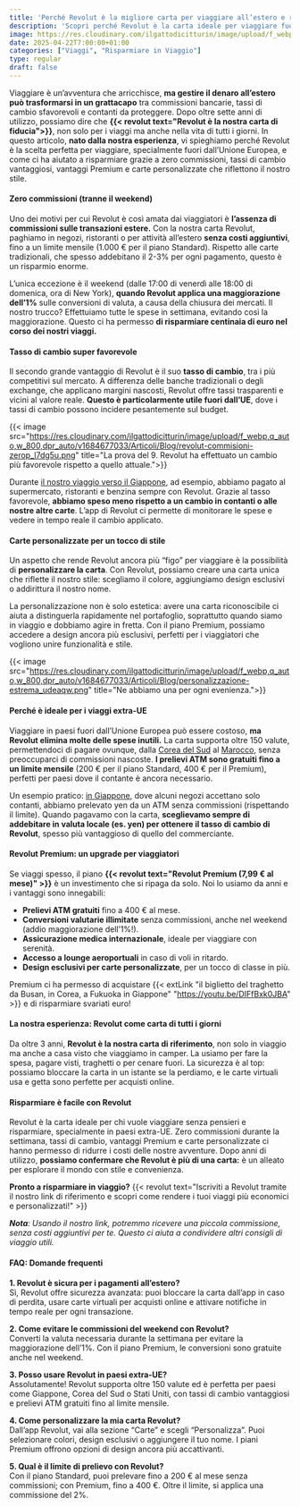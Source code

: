 ```yaml
---
title: 'Perché Revolut è la migliore carta per viaggiare all’estero e risparmiare in viaggio'
description: 'Scopri perché Revolut è la carta ideale per viaggiare fuori dall’UE: zero commissioni (tranne il weekend), tasso di cambio interbancario e vantaggi Premium. Risparmia con la nostra esperienza!'
image: https://res.cloudinary.com/ilgattodicitturin/image/upload/f_webp,q_auto,w_800,dpr_auto/v1709916475//Articoli/Blog/revolut-la-carte-per-chi-viaggia_urz27d.png
date: 2025-04-22T7:00:00+01:00
categories: ["Viaggi", "Risparmiare in Viaggio"]
type: regular  
draft: false
---
```


Viaggiare è un’avventura che arricchisce, **ma gestire il denaro all’estero può trasformarsi in un grattacapo** tra commissioni bancarie, tassi di cambio sfavorevoli e contanti da proteggere. Dopo oltre sette anni di utilizzo, possiamo dire che **{{< revolut text="Revolut è la nostra carta di fiducia">}}**, non solo per i viaggi ma anche nella vita di tutti i giorni. In questo articolo, **nato dalla nostra esperienza**, vi spieghiamo perché Revolut è la scelta perfetta per viaggiare, specialmente fuori dall’Unione Europea, e come ci ha aiutato a risparmiare grazie a zero commissioni, tassi di cambio vantaggiosi, vantaggi Premium e carte personalizzate che riflettono il nostro stile.

#### Zero commissioni (tranne il weekend)
Uno dei motivi per cui Revolut è così amata dai viaggiatori è **l’assenza di commissioni sulle transazioni estere.** Con la nostra carta Revolut, paghiamo in negozi, ristoranti o per attività all’estero **senza costi aggiuntivi**, fino a un limite mensile (1.000 € per il piano Standard). Rispetto alle carte tradizionali, che spesso addebitano il 2-3% per ogni pagamento, questo è un risparmio enorme.

L’unica eccezione è il weekend (dalle 17:00 di venerdì alle 18:00 di domenica, ora di New York), **quando Revolut applica una maggiorazione dell’1%** sulle conversioni di valuta, a causa della chiusura dei mercati. Il nostro trucco? Effettuiamo tutte le spese in settimana, evitando così la maggiorazione. Questo ci ha permesso **di risparmiare centinaia di euro nel corso dei nostri viaggi.**

#### Tasso di cambio super favorevole
Il secondo grande vantaggio di Revolut è il suo **tasso di cambio**, tra i più competitivi sul mercato. A differenza delle banche tradizionali o degli exchange, che applicano margini nascosti, Revolut offre tassi trasparenti e vicini al valore reale. **Questo è particolarmente utile fuori dall’UE**, dove i tassi di cambio possono incidere pesantemente sul budget.

{{< image src="https://res.cloudinary.com/ilgattodicitturin/image/upload/f_webp,q_auto,w_800,dpr_auto/v1684677033/Articoli/Blog/revolut-commisioni-zerop_l7dg5u.png" title="La prova del 9. Revolut ha effettuato un cambio più favorevole rispetto a quello attuale.">}}

Durante [il nostro viaggio verso il Giappone](/blog/dall-italia-al-giappone-in-van), ad esempio, abbiamo pagato al supermercato, ristoranti e benzina sempre con Revolut. Grazie al tasso favorevole, **abbiamo speso meno rispetto a un cambio in contanti o alle nostre altre carte**. L’app di Revolut ci permette di monitorare le spese e vedere in tempo reale il cambio applicato.

#### Carte personalizzate per un tocco di stile
Un aspetto che rende Revolut ancora più “figo” per viaggiare è la possibilità di **personalizzare la carta**. Con Revolut, possiamo creare una carta unica che riflette il nostro stile: scegliamo il colore, aggiungiamo design esclusivi o addirittura il nostro nome.

La personalizzazione non è solo estetica: avere una carta riconoscibile ci aiuta a distinguerla rapidamente nel portafoglio, soprattutto quando siamo in viaggio e dobbiamo agire in fretta. Con il piano Premium, possiamo accedere a design ancora più esclusivi, perfetti per i viaggiatori che vogliono unire funzionalità e stile.

{{< image src="https://res.cloudinary.com/ilgattodicitturin/image/upload/f_webp,q_auto,w_800,dpr_auto/v1684677033/Articoli/Blog/personalizzazione-estrema_udeaqw.png" title="Ne abbiamo una per ogni evenienza.">}}

#### Perché è ideale per i viaggi extra-UE

Viaggiare in paesi fuori dall’Unione Europea può essere costoso, **ma Revolut elimina molte delle spese inutili.** La carta supporta oltre 150 valute, permettendoci di pagare ovunque, dalla [Corea del Sud](/blog/seoul-cosa-vedere-4-giorni-itinerario-completo) al [Marocco](/blog/marocco-in-camper-dalla-costa-al-deserto-a-marrakech), senza preoccuparci di commissioni nascoste. **I prelievi ATM sono gratuiti fino a un limite mensile** (200 € per il piano Standard, 400 € per il Premium), perfetti per paesi dove il contante è ancora necessario.

Un esempio pratico:  [in Giappone](/blog/viaggio-giappone-informazioni-e-itinerari), dove alcuni negozi accettano solo contanti, abbiamo prelevato yen da un ATM senza commissioni (rispettando il limite). Quando pagavamo con la carta, **sceglievamo sempre di addebitare in valuta locale (es. yen) per ottenere il tasso di cambio di Revolut**, spesso più vantaggioso di quello del commerciante.

#### Revolut Premium: un upgrade per viaggiatori

Se viaggi spesso, il piano **{{< revolut text="Revolut Premium (7,99 € al mese)" >}}** è un investimento che si ripaga da solo. Noi lo usiamo da anni e i vantaggi sono innegabili:

- **Prelievi ATM gratuiti** fino a 400 € al mese.
- **Conversioni valutarie illimitate** senza commissioni, anche nel weekend (addio maggiorazione dell’1%!).
- **Assicurazione medica internazionale**, ideale per viaggiare con serenità.
- **Accesso a lounge aeroportuali** in caso di voli in ritardo.
- **Design esclusivi per carte personalizzate**, per un tocco di classe in più.

Premium ci ha permesso di acquistare {{< extLink "il biglietto del traghetto da Busan, in Corea, a Fukuoka in Giappone" "https://youtu.be/DIFfBxk0JBA" >}} e di risparmiare svariati euro!

#### La nostra esperienza: Revolut come carta di tutti i giorni

Da oltre 3 anni, **Revolut è la nostra carta di riferimento**, non solo in viaggio ma anche a casa visto che viaggiamo in camper. La usiamo per fare la spesa, pagare visti, traghetti o per cenare fuori. La sicurezza è al top: possiamo bloccare la carta in un istante se la perdiamo, e le carte virtuali usa e getta sono perfette per acquisti online.

#### Risparmiare è facile con Revolut

Revolut è la carta ideale per chi vuole viaggiare senza pensieri e risparmiare, specialmente in paesi extra-UE. Zero commissioni durante la settimana, tassi di cambio, vantaggi Premium e carte personalizzate ci hanno permesso di ridurre i costi delle nostre avventure. Dopo anni di utilizzo, **possiamo confermare che Revolut è più di una carta:** è un alleato per esplorare il mondo con stile e convenienza.

**Pronto a risparmiare in viaggio?** {{< revolut text="Iscriviti a Revolut tramite il nostro link di riferimento e scopri come rendere i tuoi viaggi più economici e personalizzati!" >}} 

_**Nota**: Usando il nostro link, potremmo ricevere una piccola commissione, senza costi aggiuntivi per te. Questo ci aiuta a condividere altri consigli di viaggio utili._

#### FAQ: Domande frequenti

**1. Revolut è sicura per i pagamenti all’estero?**\
Sì, Revolut offre sicurezza avanzata: puoi bloccare la carta dall’app in caso di perdita, usare carte virtuali per acquisti online e attivare notifiche in tempo reale per ogni transazione.

**2. Come evitare le commissioni del weekend con Revolut?**\
Converti la valuta necessaria durante la settimana per evitare la maggiorazione dell’1%. Con il piano Premium, le conversioni sono gratuite anche nel weekend.

**3. Posso usare Revolut in paesi extra-UE?**\
Assolutamente! Revolut supporta oltre 150 valute ed è perfetta per paesi come Giappone, Corea del Sud o Stati Uniti, con tassi di cambio vantaggiosi e prelievi ATM gratuiti fino al limite mensile.

**4. Come personalizzare la mia carta Revolut?**\
Dall’app Revolut, vai alla sezione “Carte” e scegli “Personalizza”. Puoi selezionare colori, design esclusivi o aggiungere il tuo nome. I piani Premium offrono opzioni di design ancora più accattivanti.

**5. Qual è il limite di prelievo con Revolut?**\
Con il piano Standard, puoi prelevare fino a 200 € al mese senza commissioni; con Premium, fino a 400 €. Oltre il limite, si applica una commissione del 2%.